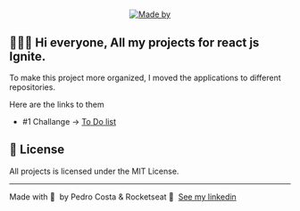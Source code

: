 <h1 align="center">
	
</h1>

<p align="center">
	<a href="https://www.linkedin.com/in/pehcst/" target="_blank" rel="noopener noreferrer"><img alt="Made by" src="https://img.shields.io/badge/made%20by-Pedro%20Costa-%581845"></a>
</p>

## 👨🏻‍💻 Hi everyone, All my projects for react js Ignite.

To make this project more organized, I moved the applications to different repositories.

Here are the links to them

- #1 Challange -> [To Do list](https://github.com/pehcst/task-list)

## 📝 License

All projects is licensed under the MIT License.

---

Made with 💜 &nbsp;by Pedro Costa & Rocketseat 👋 &nbsp;[See my linkedin](https://www.linkedin.com/in/pehcst/)
